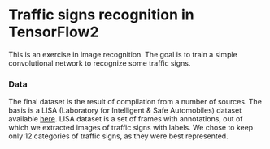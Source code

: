 # Traffic signs recognition in TensorFlow2

This is an exercise in image recognition. The goal is to train a simple convolutional network to recognize some traffic signs.

### Data

The final dataset is the result of compilation from a number of sources. The basis is a LISA (Laboratory for Intelligent & Safe Automobiles) dataset available [here](http://cvrr.ucsd.edu/LISA/lisa-traffic-sign-dataset.html). LISA dataset is a set of frames with annotations, out of which we extracted images of traffic signs with labels. We chose to keep only 12 categories of traffic signs, as they were best represented. 
